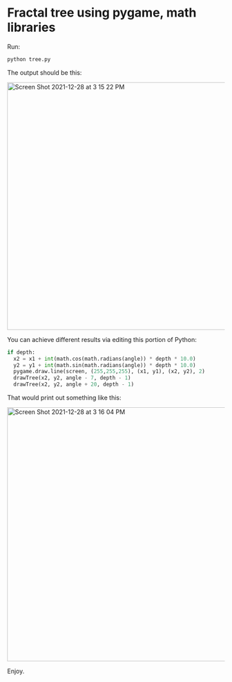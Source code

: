# Fractal tree using pygame, math libraries

Run: 

```bash
python tree.py
```
The output should be this: 

<img width="572" alt="Screen Shot 2021-12-28 at 3 15 22 PM" src="https://user-images.githubusercontent.com/20936398/147614072-60fc1a35-2695-44f9-bcc8-666a0798e516.png">

You can achieve different results via editing this portion of Python:

```python
if depth:
  x2 = x1 + int(math.cos(math.radians(angle)) * depth * 10.0)
  y2 = y1 + int(math.sin(math.radians(angle)) * depth * 10.0)
  pygame.draw.line(screen, (255,255,255), (x1, y1), (x2, y2), 2)
  drawTree(x2, y2, angle - 7, depth - 1)
  drawTree(x2, y2, angle + 20, depth - 1)
```

That would print out something like this: 

<img width="587" alt="Screen Shot 2021-12-28 at 3 16 04 PM" src="https://user-images.githubusercontent.com/20936398/147614229-03d8c749-d1fa-485e-a03c-eaa505fb7321.png">

Enjoy.
